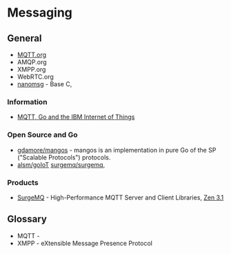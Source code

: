 # Messaging


## General

- [MQTT.org](http://mqtt.org)
- AMQP.org
- XMPP.org
- WebRTC.org
- [nanomsg](http://nanomsg.org/) - Base C, 


### Information

- [MQTT, Go and the IBM Internet of Things](http://rndm.io/mqtt-go-and-the-ibm-internet-of-things/)


### Open Source and Go
- [gdamore/mangos](https://github.com/gdamore/mangos) - mangos is an implementation in pure Go of the SP ("Scalable Protocols") protocols.
- [alsm/goIoT](https://github.com/alsm/goIoT)
  [surgemq/surgemq](https://github.com/surgemq/surgemq),


### Products

* [SurgeMQ](http://surgemq.com) - High-Performance MQTT Server and Client Libraries,
  [Zen 3.1](http://zhen.org/categories/surgemq/)

## Glossary

- MQTT - 
- XMPP - eXtensible Message Presence Protocol


